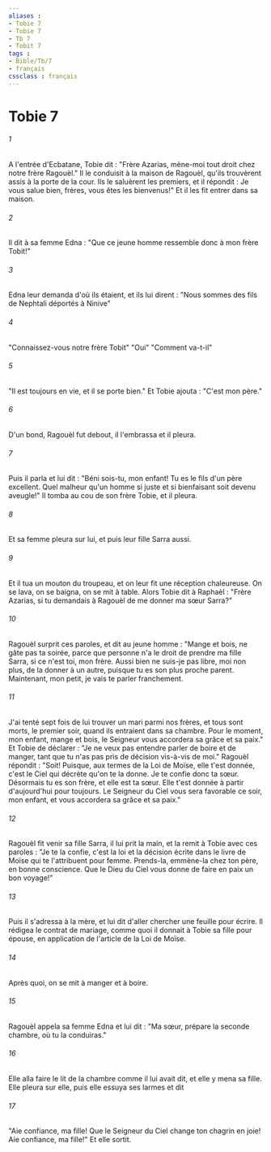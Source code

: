 ```yaml
---
aliases : 
- Tobie 7
- Tobie 7
- Tb 7
- Tobit 7
tags : 
- Bible/Tb/7
- français
cssclass : français
---
```


# Tobie 7

###### 1
A l'entrée d'Ecbatane, Tobie dit : "Frère Azarias, mène-moi tout droit chez notre frère Ragouèl." Il le conduisit à la maison de Ragouèl, qu'ils trouvèrent assis à la porte de la cour. Ils le saluèrent les premiers, et il répondit : Je vous salue bien, frères, vous êtes les bienvenus!" Et il les fit entrer dans sa maison.
###### 2
Il dit à sa femme Edna : "Que ce jeune homme ressemble donc à mon frère Tobit!"
###### 3
Edna leur demanda d'où ils étaient, et ils lui dirent : "Nous sommes des fils de Nephtali déportés à Ninive" 
###### 4
"Connaissez-vous notre frère Tobit" "Oui" "Comment va-t-il" 
###### 5
"Il est toujours en vie, et il se porte bien." Et Tobie ajouta : "C'est mon père."
###### 6
D'un bond, Ragouèl fut debout, il l'embrassa et il pleura.
###### 7
Puis il parla et lui dit : "Béni sois-tu, mon enfant! Tu es le fils d'un père excellent. Quel malheur qu'un homme si juste et si bienfaisant soit devenu aveugle!" Il tomba au cou de son frère Tobie, et il pleura.
###### 8
Et sa femme pleura sur lui, et puis leur fille Sarra aussi.
###### 9
Et il tua un mouton du troupeau, et on leur fit une réception chaleureuse. On se lava, on se baigna, on se mit à table. Alors Tobie dit à Raphaèl : "Frère Azarias, si tu demandais à Ragouèl de me donner ma sœur Sarra?"
###### 10
Ragouèl surprit ces paroles, et dit au jeune homme : "Mange et bois, ne gâte pas ta soirée, parce que personne n'a le droit de prendre ma fille Sarra, si ce n'est toi, mon frère. Aussi bien ne suis-je pas libre, moi non plus, de la donner à un autre, puisque tu es son plus proche parent. Maintenant, mon petit, je vais te parler franchement.
###### 11
J'ai tenté sept fois de lui trouver un mari parmi nos frères, et tous sont morts, le premier soir, quand ils entraient dans sa chambre. Pour le moment, mon enfant, mange et bois, le Seigneur vous accordera sa grâce et sa paix." Et Tobie de déclarer : "Je ne veux pas entendre parler de boire et de manger, tant que tu n'as pas pris de décision vis-à-vis de moi." Ragouèl répondit : "Soit! Puisque, aux termes de la Loi de Moïse, elle t'est donnée, c'est le Ciel qui décrète qu'on te la donne. Je te confie donc ta sœur. Désormais tu es son frère, et elle est ta sœur. Elle t'est donnée à partir d'aujourd'hui pour toujours. Le Seigneur du Ciel vous sera favorable ce soir, mon enfant, et vous accordera sa grâce et sa paix."
###### 12
Ragouèl fit venir sa fille Sarra, il lui prit la main, et la remit à Tobie avec ces paroles : "Je te la confie, c'est la loi et la décision écrite dans le livre de Moïse qui te l'attribuent pour femme. Prends-la, emmène-la chez ton père, en bonne conscience. Que le Dieu du Ciel vous donne de faire en paix un bon voyage!"
###### 13
Puis il s'adressa à la mère, et lui dit d'aller chercher une feuille pour écrire. Il rédigea le contrat de mariage, comme quoi il donnait à Tobie sa fille pour épouse, en application de l'article de la Loi de Moïse.
###### 14
Après quoi, on se mit à manger et à boire.
###### 15
Ragouèl appela sa femme Edna et lui dit : "Ma sœur, prépare la seconde chambre, où tu la conduiras."
###### 16
Elle alla faire le lit de la chambre comme il lui avait dit, et elle y mena sa fille. Elle pleura sur elle, puis elle essuya ses larmes et dit
###### 17
"Aie confiance, ma fille! Que le Seigneur du Ciel change ton chagrin en joie! Aie confiance, ma fille!" Et elle sortit.
